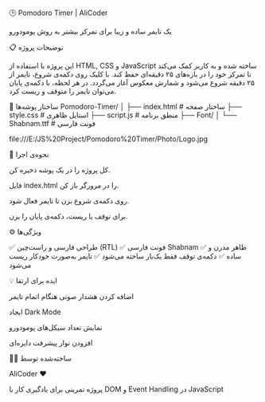 🕒 Pomodoro Timer | AliCoder

یک تایمر ساده و زیبا برای تمرکز بیشتر به روش پومودورو

📋 توضیحات پروژه

این پروژه با استفاده از HTML, CSS و JavaScript ساخته شده و به کاربر کمک می‌کند تا تمرکز خود را در بازه‌های ۲۵ دقیقه‌ای حفظ کند.
با کلیک روی دکمه‌ی شروع، تایمر از ۲۵ دقیقه شروع می‌شود و شمارش معکوس آغاز می‌گردد.
در هر لحظه، با دکمه‌ی پایان می‌توان تایمر را متوقف و ریست کرد.

🧱 ساختار پوشه‌ها
Pomodoro-Timer/
│
├── index.html          # ساختار صفحه
├── style.css           # استایل ظاهری
├── script.js           # منطق برنامه
├── Font/
│   └── Shabnam.ttf     # فونت فارسی

file:///E:/JS%20Project/Pomodoro%20Timer/Photo/Logo.jpg

🚀 نحوه‌ی اجرا

کل پروژه را در یک پوشه ذخیره کن.

فایل index.html را در مرورگر باز کن.

روی دکمه‌ی شروع بزن تا تایمر فعال شود.

برای توقف یا ریست، دکمه‌ی پایان را بزن.

⚙️ ویژگی‌ها

✅ طراحی فارسی و راست‌چین (RTL)
✅ فونت فارسی Shabnam
✅ ظاهر مدرن و ساده
✅ دکمه‌ی توقف فقط یک‌بار ساخته می‌شود
✅ تایمر به‌صورت خودکار ریست می‌شود

💡 ایده برای ارتقا

اضافه کردن هشدار صوتی هنگام اتمام تایمر

ایجاد Dark Mode

نمایش تعداد سیکل‌های پومودورو

افزودن نوار پیشرفت دایره‌ای

👨‍💻 ساخته‌شده توسط

AliCoder ❤️


پروژه تمرینی برای یادگیری کار با DOM و Event Handling در JavaScript
